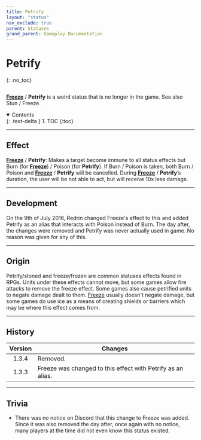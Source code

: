 ```yaml
---
title: Petrify
layout: "status"
nav_exclude: true
parent: Statuses
grand_parent: Gameplay Documentation
---
```


# Petrify
{: .no_toc}

<div class="row">
<div class="column content" markdown="1">

**[Freeze](temp_remove)** / **Petrify** is a weird status that is no longer in the game. See also Stun / Freeze.

</div>
<div class="column toc" markdown="1">
<details open markdown="block">
<summary>
Contents
</summary>
{: .text-delta }
1. TOC
{:toc}
</details>
</div>
</div> 

---

## Effect

**[Freeze](temp_remove)** / **Petrify**: Makes a target become immune to all status effects but Burn (for **[Freeze](temp_remove)**) / Poison (for **Petrify**). If Burn / Poison is taken, both Burn / Poison and **[Freeze](temp_remove)** / **Petrify** will be cancelled. During **[Freeze](temp_remove)** / **Petrify**’s duration, the user will be not able to act, but will receive 10x less damage.

---

## Development

On the 9th of July 2016, Redrin changed Freeze's effect to this and added Petrify as an alias that interacts with Poison instead of Burn. The day after, the changes were removed and Petrify was never actually used in game. No reason was given for any of this.

---

## Origin

Petrify/stoned and freeze/frozen are common statuses effects found in RPGs. Units under these effects cannot move, but some games allow fire attacks to remove the freeze effect. Some games also cause petrified units to negate damage dealt to them. [Freeze](temp_remove) usually doesn't negate damage, but some games do use ice as a means of creating shields or barriers which may be where this effect comes from.

---

## History

| Version | Changes |
| :---: | --- |
| 1.3.4 | Removed. |
| 1.3.3 | Freeze was changed to this effect with Petrify as an alias. |

---

## Trivia

- There was no notice on Discord that this change to Freeze was added. Since it was also removed the day after, once again with no notice, many players at the time did not even know this status existed.